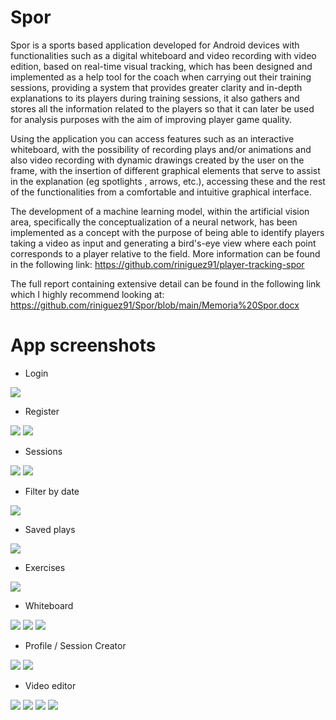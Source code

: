 # Spor

Spor is a sports based application developed for Android devices with functionalities such as a digital whiteboard and video recording with video edition, based on real-time visual tracking, which has been designed and implemented as a help tool for the coach when carrying out their training sessions, providing a system that provides greater clarity and in-depth explanations to its players during training sessions, it also gathers and stores all the information related to the players so that it can later be used for analysis purposes with the aim of improving player game quality.
 
Using the application you can access features such as an interactive whiteboard, with the possibility of recording plays and/or animations and also video recording with dynamic drawings created by the user on the frame, with the insertion of different graphical elements that serve to assist in the explanation (eg spotlights , arrows, etc.), accessing these and the rest of the functionalities from a comfortable and intuitive graphical interface.

The development of a machine learning model, within the artificial vision area, specifically the conceptualization of a neural network, has been implemented as a concept with the purpose of being able to identify players taking a video as input and generating a bird's-eye view where each point corresponds to a player relative to the field. More information can be found in the following link: https://github.com/riniguez91/player-tracking-spor

The full report containing extensive detail can be found in the following link which I highly recommend looking at: https://github.com/riniguez91/Spor/blob/main/Memoria%20Spor.docx

# App screenshots

* Login

![](images/login.png)

* Register

![](images/register.png)
![](images/verify_phoneno.png)

* Sessions

![](images/sessions-1.png) 
![](images/sessions-2.png)

* Filter by date

![](images/filter.png)

* Saved plays

![](images/saved-plays.png)

* Exercises

![](images/exercise.png)

* Whiteboard

![](images/whiteboard.png)
![](images/whiteboard-2.png)
![](images/whiteboard-3.png)

* Profile / Session Creator

![](images/profile.png)
![](images/profile-2.png)

* Video editor

![](images/choose-video.png)
![](images/sessions-1.png)
![](images/video-1.png)
![](images/video-2.png)
